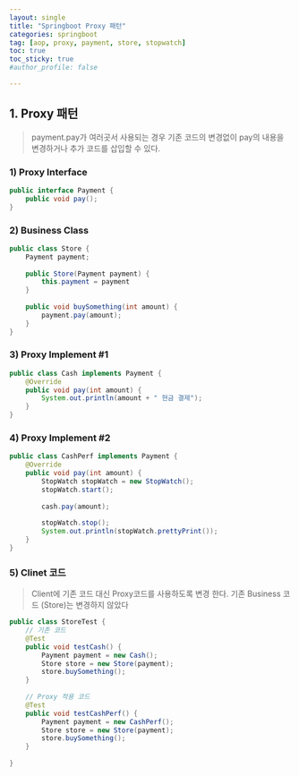 ```yaml
---
layout: single
title: "Springboot Proxy 패턴"
categories: springboot
tag: [aop, proxy, payment, store, stopwatch]
toc: true
toc_sticky: true
#author_profile: false

---
```




## 1. Proxy 패턴

> payment.pay가 여러곳서 사용되는 경우 기존 코드의 변경없이 pay의 내용을 변경하거나 추가 코드를 삽입할 수 있다.

### 1) Proxy Interface

```java
public interface Payment {
    public void pay();
}
```

### 2) Business Class

```java
public class Store {
    Payment payment;
    
    public Store(Payment payment) {
        this.payment = payment
    }
    
    public void buySomething(int amount) {
        payment.pay(amount);
    } 
}
```

### 3)  Proxy Implement #1

```java
public class Cash implements Payment {
    @Override
    public void pay(int amount) {
        System.out.println(amount + " 현금 결제");
    }
}
```

### 4) Proxy Implement #2

```java
public class CashPerf implements Payment {    
    @Override
    public void pay(int amount) {
        StopWatch stopWatch = new StopWatch();
        stopWatch.start();
        
        cash.pay(amount);
        
        stopWatch.stop();
        System.out.println(stopWatch.prettyPrint());
    }
}
```

### 5) Clinet 코드

> Client에 기존 코드 대신 Proxy코드를 사용하도록 변경 한다. 기존 Business 코드 (Store)는 변경하지 않았다

```java
public class StoreTest {    
    // 기존 코드
    @Test
    public void testCash() {
        Payment payment = new Cash();
        Store store = new Store(payment);
        store.buySomething();
    }
    
    // Proxy 적용 코드
    @Test
    public void testCashPerf() {
        Payment payment = new CashPerf();
        Store store = new Store(payment);
        store.buySomething();
    }
    
}
```

